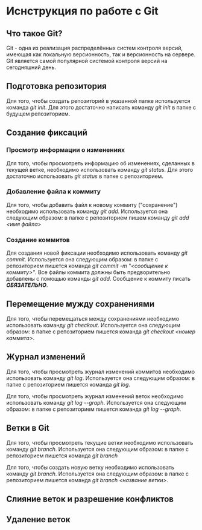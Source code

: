 # Иснструкция по работе с Git

## Что такое Git?

Git - одна из реализация распределённых систем контроля версий, имеющая как локальную версионность, так и версионность на сервере. Git является самой популярной системой контроля версий на сегодняшний день.

## Подготовка репозитория
Для того, чтобы создать репозиторий в указанной папке используется команда *git init*. Для этого достаточно написать команду *git init* в папке с будущем репозиторием.

## Создание фиксаций
### Просмотр информации о изменениях

Для того, чтобы просмотреть информацию об изменениях, сделанных в текущей ветке, необходимо использовать команду *git status*. Для этого достаточно использовать *git status* в папке с репозиторием.

### Добавление файла к коммиту
Для того, чтобы добавить файл к новому коммиту ("сохранение") необходимо использовать команду *git add*. Используется она следующим образом: в папке с репозиторием пишем команду *git add <имя файла>*

### Создание коммитов

Для создания новой фиксации необходимо использовать команду *git commit*. Используется она следующим образом: в папке с репозиторием пишется команда *git commit -m "<сообщение к коммиту>"*. Все файлы коммита должны быть предворительно добавлены с помощью команды *git add*. Сообщение к коммиту писать ***ОБЯЗАТЕЛЬНО***.

## Перемещение мужду сохранениями 

Для того, чтобы перемещаться между сохранениями необходимо использовать команду *git checkout*. Используется она следующим образом: в папке с репозиторием пишется команда *git checkout <номер каммита>*.

## Журнал изменений
Для того, чтобы просмотреть журнал изменений коммитов  необходимо использовать команду *git log*. Используется она следующим образом: в папке с репозиторием пишется команда *git log*.

Для того, чтобы просмотреть журнал изменений веток необходимо использовать команду *git log --graph*. Используется она следующим образом: в папке с репозиторием пишется команда *git log --graph*.

## Ветки в Git

Для того, чтобы просмотреть текущие ветки необходимо использовать команду *git branch*. Используется она следующим образом: в папке с репозиторием пишется команда *git branch*

Для того, чтобы создать новую ветку необходимо использовать команду *git branch*. Используется она следующим образом: в папке с репозиторием пишется команда *git branch <название ветки>*.

## Слияние веток и разрешение конфликтов

## Удаление веток